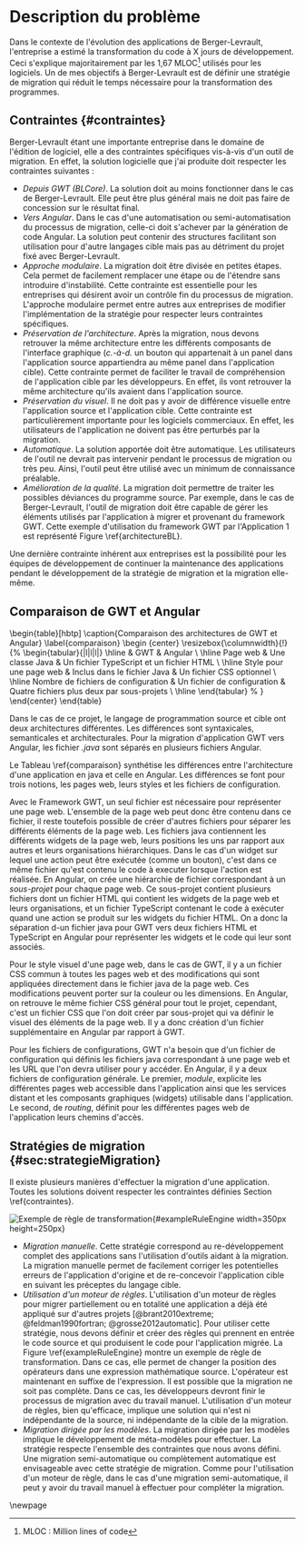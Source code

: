# Description du problème

Dans le contexte de l'évolution des applications de Berger-Levrault,
    l'entreprise a estimé la transformation du code à X jours de développement.
Ceci s'explique majoritairement par les 1,67 MLOC[^mloc] utilisés pour les logiciels.
Un de mes objectifs à Berger-Levrault est de définir une stratégie de migration
    qui réduit le temps nécessaire pour la transformation des programmes.

[^mloc]: MLOC : Million lines of code

## Contraintes {#contraintes}

Berger-Levrault étant une importante entreprise dans le domaine de l'édition de logiciel,
    elle a des contraintes spécifiques vis-à-vis d'un outil de migration.
En effet, la solution logicielle que j'ai produite doit respecter les contraintes suivantes :

- _Depuis GWT (BLCore)_. La solution doit au moins fonctionner dans le cas de Berger-Levrault. Elle peut être plus général mais ne doit pas faire de concession sur le résultat final.
- _Vers Angular_. Dans le cas d'une automatisation ou semi-automatisation du processus de migration, celle-ci doit s'achever par la génération de code Angular. La solution peut contenir des structures facilitant son utilisation pour d'autre langages cible mais pas au détriment du projet fixé avec Berger-Levrault.
- _Approche modulaire_. La migration doit être divisée en petites étapes. Cela permet de facilement remplacer une étape ou de l'étendre sans introduire d'instabilité. Cette contrainte est essentielle pour les entreprises qui désirent avoir un contrôle fin du processus de migration. L'approche modulaire permet entre autres aux entreprises de modifier l'implémentation de la stratégie pour respecter leurs contraintes spécifiques.
- _Préservation de l'architecture_. Après la migration, nous devons retrouver la même architecture entre les différents composants de l'interface graphique (_c.-à-d._ un bouton qui appartenait à un panel dans l'application source appartiendra au même panel dans l'application cible). Cette contrainte permet de faciliter le travail de compréhension de l'application cible par les développeurs. En effet, ils vont retrouver la même architecture qu'ils avaient dans l'application source.
- _Préservation du visuel_. Il ne doit pas y avoir de différence visuelle entre l'application source et l'application cible. Cette contrainte est particulièrement importante pour les logiciels commerciaux. En effet, les utilisateurs de l'application ne doivent pas être perturbés par la migration.
- _Automatique_. La solution apportée doit être automatique. Les utilisateurs de l'outil ne devrait pas intervenir pendant le processus de migration ou très peu. Ainsi, l'outil peut être utilisé avec un minimum de connaissance préalable.
- _Amélioration de la qualité_. La migration doit permettre de traiter les possibles déviances du programme source. Par exemple, dans le cas de Berger-Levrault, l'outil de migration doit être capable de gérer les éléments utilisés par l'application à migrer et provenant du framework GWT. Cette exemple d'utilisation du framework GWT par l'Application 1 est représenté Figure \ref{architectureBL}.

Une dernière contrainte inhérent aux entreprises est la possibilité pour les équipes de développement de continuer la maintenance des applications pendant le développement de la stratégie de migration et la migration elle-même.

## Comparaison de GWT et Angular

\begin{table}[hbtp]
    \caption{Comparaison des architectures de GWT et Angular}
    \label{comparaison}
    \begin {center}
    \resizebox{\columnwidth}{!}{%
    \begin{tabular}{|l|l|l|}
        \hline
         & GWT & Angular \\
        \hline
        Page web    & Une classe Java & Un fichier TypeScript et un fichier HTML \\
        \hline
        Style pour une page web & Inclus dans le fichier Java & Un fichier CSS optionnel \\
        \hline
        Nombre de fichiers de configuration & Un fichier de configuration & Quatre fichiers plus deux par sous-projets \\
        \hline
    \end{tabular} %
    }
    \end{center}
\end{table}

Dans le cas de ce projet, le langage de programmation source et cible ont deux architectures différentes.
Les différences sont syntaxicales, semanticales et architecturales.
Pour la migration d'application GWT vers Angular, les fichier _.java_ sont séparés en plusieurs fichiers Angular.

Le Tableau \ref{comparaison} synthétise les différences entre l'architecture d'une application en java et celle en Angular.
Les différences se font pour trois notions, les pages web, leurs styles et les fichiers de configuration. 

Avec le Framework GWT, un seul fichier est nécessaire pour représenter une page web.
L'ensemble de la page web peut donc être contenu dans ce fichier,
    il reste toutefois possible de créer d'autres fichiers pour séparer les différents éléments de la page web.
Les fichiers java contiennent les différents widgets de la page web, leurs positions les uns par rapport aux autres et leurs organisations hiérarchiques.
Dans le cas d'un widget sur lequel une action peut être exécutée (comme un bouton), c'est dans ce
    même fichier qu'est contenu le code à executer lorsque l'action est réalisée.
En Angular, on crée une hiérarchie de fichier correspondant à un _sous-projet_ pour chaque page web.
Ce sous-projet contient plusieurs fichiers dont un fichier HTML qui contient les widgets de la page web et leurs organisations, et un fichier TypeScript contenant le code à exécuter quand une action se produit sur les widgets du fichier HTML.
On a donc la séparation d-un fichier java pour GWT vers deux fichiers HTML et TypeScript en Angular pour représenter les widgets et le code qui leur sont associés.

Pour le style visuel d'une page web, dans le cas de GWT, il y a un fichier CSS commun à toutes les pages web et des modifications qui sont appliquées directement dans le fichier java de la page web.
Ces modifications peuvent porter sur la couleur ou les dimensions.
En Angular, on retrouve le même fichier CSS général pour tout le projet,
    cependant, c'est un fichier CSS que l'on doit créer par sous-projet qui va définir le visuel des éléments de la page web.
Il y a donc création d'un fichier supplémentaire en Angular par rapport à GWT.

Pour les fichiers de configurations, GWT n'a besoin que d'un fichier de configuration qui définis
    les fichiers java correspondant à une page web et les URL que l'on devra utiliser pour y accéder.
En Angular, il y a deux fichiers de configuration générale. Le premier, _module_, explicite les différentes pages web accessible dans l'application ainsi que les services distant et les composants graphiques (widgets) utilisable dans l'application. Le second, de _routing_, définit pour les différentes pages web de l'application leurs chemins d'accès.

## Stratégies de migration {#sec:strategieMigration}

Il existe plusieurs manières d'effectuer la migration d'une application.
Toutes les solutions doivent respecter les contraintes définies
    Section \ref{contraintes}.

![Exemple de règle de transformation](figures/exampleRuleEngine.png){#exampleRuleEngine width=350px height=250px}

- _Migration manuelle_. Cette stratégie correspond au re-développement complet des applications sans l'utilisation d'outils aidant à la migration. La migration manuelle permet de facilement corriger les potentielles erreurs de l'application d'origine et de re-concevoir l'application cible en suivant les préceptes du langage cible.  
- _Utilisation d'un moteur de règles_. L'utilisation d'un moteur de règles pour migrer partiellement ou en totalité une application a déjà été appliqué sur d'autres projets [@brant2010extreme; @feldman1990fortran; @grosse2012automatic]. Pour utiliser cette stratégie, nous devons définir et créer des règles qui prennent en entrée le code source et qui produisent le code pour l'application migrée. La Figure \ref{exampleRuleEngine} montre un exemple de règle de transformation. Dans ce cas, elle permet de changer la position des opérateurs dans une expression mathématique source. L'opérateur est maintenant en suffixe de l'expression. Il est possible que la migration ne soit pas complète. Dans ce cas, les développeurs devront finir le processus de migration avec du travail manuel. L'utilisation d'un moteur de règles, bien qu'efficace, implique une solution qui n'est ni indépendante de la source, ni indépendante de la cible de la migration.
- _Migration dirigée par les modèles_. La migration dirigée par les modèles implique le développement de méta-modèles pour effectuer. La stratégie respecte l'ensemble des contraintes que nous avons défini. Une migration semi-automatique ou complètement automatique est envisageable avec cette stratégie de migration. Comme pour l'utilisation d'un moteur de règle, dans le cas d'une migration semi-automatique, il peut y avoir du travail manuel à effectuer pour compléter la migration.

\newpage